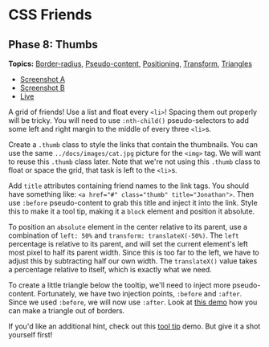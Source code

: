 # CSS Friends

## Phase 8: Thumbs

**Topics:** [Border-radius][t-border-radius], [Pseudo-content][t-pseudo-content],
[Positioning][t-positioning], [Transform][t-transform],
[Triangles][t-triangles]

- [Screenshot A][ss-08-a]
- [Screenshot B][ss-08-b]
- [Live][live-08]

A grid of friends! Use a list and float every `<li>`! Spacing them
out properly will be tricky. You will need to use `:nth-child()`
pseudo-selectors to add some left and right margin to the middle of
every three `<li>`s.

Create a `.thumb` class to style the links that contain the thumbnails.
You can use the same `../docs/images/cat.jpg` picture for the `<img>` tag.
We will want to reuse this `.thumb` class later. Note that we're not
using this `.thumb` class to float or space the grid, that task is left
to the `<li>`s.

Add `title` attributes containing friend names to the link tags. You
should have something like:
`<a href="#" class="thumb" title="Jonathan">`. Then use `:before`
pseudo-content to grab this title and inject it into the link. Style
this to make it a tool tip, making it a `block` element and position it
absolute.

To position an `absolute` element in the center relative to its parent,
use a combination of `left: 50%` and `transform: translateX(-50%)`. The
`left` percentage is relative to its parent, and will set the current
element's left most pixel to half its parent width. Since this is too
far to the left, we have to adjust this by subtracting half our own
width. The `translateX()` value takes a percentage relative to itself,
which is exactly what we need.

To create a little triangle below the tooltip, we'll need to inject more
pseudo-content. Fortunately, we have two injection points, `:before` and
`:after`. Since we used `:before`, we will now use `:after`. Look at
[this demo][t-triangles] how you can make a triangle out of borders.

If you'd like an additional hint, check out this [tool tip][t-tooltip]
demo. But give it a shot yourself first!

[ss-08-a]: ../docs/screenshots/08-thumbs-a.png
[ss-08-b]: ../docs/screenshots/08-thumbs-b.png
[live-08]: http://appacademy.github.io/css-friends/solution/08-thumbs.html

[t-triangles]: http://appacademy.github.io/css-demos/triangle.html
[t-tooltip]: http://appacademy.github.io/css-demos/tooltip.html
[t-border-radius]: https://developer.mozilla.org/en-US/docs/Web/CSS/border-radius
[t-positioning]: https://github.com/appacademy/css-demos/#positioning
[t-transform]: https://developer.mozilla.org/en-US/docs/Web/CSS/transform
[t-pseudo-content]: https://github.com/appacademy/css-demos/#pseudo-content
